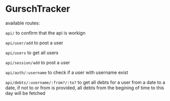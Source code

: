 # GurschTracker 

available routes:

`api/`
to confirm that the api is workign

`api/user/add`
to post a user

`api/users`
to get all users

`api/session/add`
to post a user

`api/auth/:username`
to check if a user with username exist

`api/debts/:username/:from?/:to?`
to get all debts for a user from a date to a date, if not to or from is provided, all debts from the begining of time to this day will be fetched
